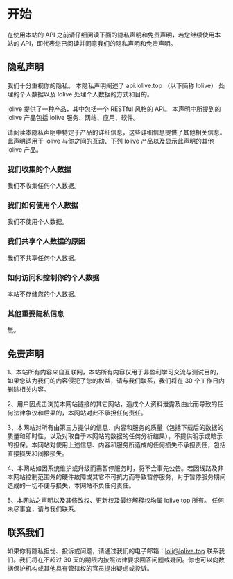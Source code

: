 # 开始

在使用本站的 API 之前请仔细阅读下面的隐私声明和免责声明，若您继续使用本站的 API，即代表您已阅读并同意我们的隐私声明和免责声明。

## 隐私声明

我们十分重视你的隐私。 本隐私声明阐述了 api.lolive.top （以下简称 lolive） 处理的个人数据以及 lolive 处理个人数据的方式和目的。

lolive 提供了一种产品，其中包括一个 RESTful 风格的 API。 本声明中所提到的 lolive 产品包括 lolive 服务、网站、应用、软件。

请阅读本隐私声明中特定于产品的详细信息，这些详细信息提供了其他相关信息。 此声明适用于 lolive 与你之间的互动、下列 lolive 产品以及显示此声明的其他 lolive 产品。

### 我们收集的个人数据

我们不收集任何个人数据。

### 我们如何使用个人数据

我们不使用个人数据。

### 我们共享个人数据的原因

我们不共享任何个人数据。

### 如何访问和控制你的个人数据

本站不存储您的个人数据。

### 其他重要隐私信息

無。


## 免责声明

1、本站所有内容来自互联网，本站所有内容仅用于非盈利学习交流与测试目的，如果您认为我们的内容侵犯了您的权益，请与我们联系，我们将在 30 个工作日内删除相关内容。

2、用户因点击浏览本网站链接的其它网站，造成个人资料泄露及由此而导致的任何法律争议和后果的，本网站对此不承担任何责任。

3、本网站对所有由第三方提供的信息、内容和服务的质量（包括下载后的数据的质量和即时性，以及对取自于本网站的数据的任何分析结果），不提供明示或暗示的担保。本网站对使用上述信息、内容和服务所造成的任何损失不承担责任，包括直接损失和间接损失。

4、本网站如因系统维护或升级而需暂停服务时，将不会事先公告。若因线路及非本网站控制范围外的硬件故障或其它不可抗力而导致暂停服务，对于暂停服务期间造成的一切不便与损失，本网站不负任何责任。

5、本网站之声明以及其修改权、更新权及最终解释权均属 lolive.top 所有。 任何未尽事宜，请与我们联系。

## 联系我们

如果你有隐私担忧、投诉或问题，请通过我们的电子邮箱：loli@lolive.top 联系我们。我们将在不超过 30 天的期限内按照法律要求回答问题或疑问。你也可以向数据保护机构或其他具有管辖权的官员提出疑虑或投诉。
